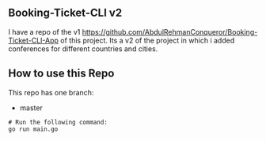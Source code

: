 ## Booking-Ticket-CLI v2

I have a repo of the v1 https://github.com/AbdulRehmanConqueror/Booking-Ticket-CLI-App of this project. Its a v2 of the project in which i added conferences for different countries and cities.

## How to use this Repo

This repo has one branch:

- master

```
# Run the following command:
go run main.go
```
